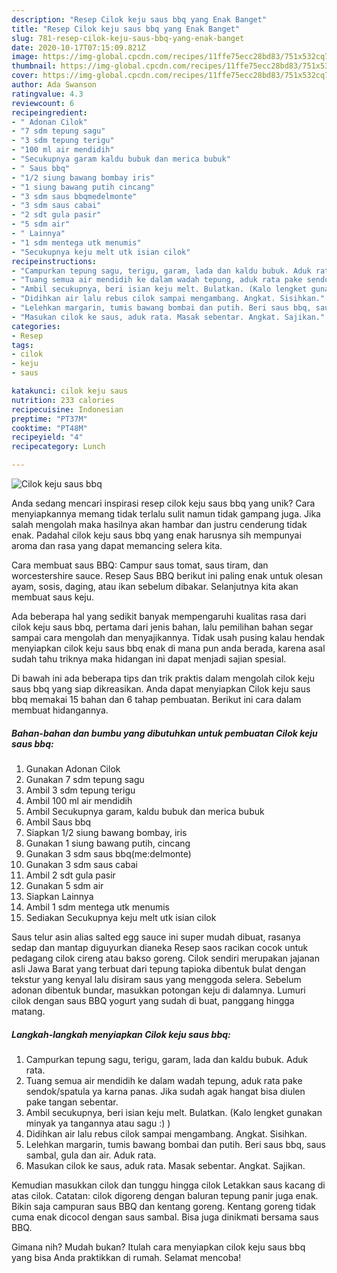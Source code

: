 ```yaml
---
description: "Resep Cilok keju saus bbq yang Enak Banget"
title: "Resep Cilok keju saus bbq yang Enak Banget"
slug: 781-resep-cilok-keju-saus-bbq-yang-enak-banget
date: 2020-10-17T07:15:09.821Z
image: https://img-global.cpcdn.com/recipes/11ffe75ecc28bd83/751x532cq70/cilok-keju-saus-bbq-foto-resep-utama.jpg
thumbnail: https://img-global.cpcdn.com/recipes/11ffe75ecc28bd83/751x532cq70/cilok-keju-saus-bbq-foto-resep-utama.jpg
cover: https://img-global.cpcdn.com/recipes/11ffe75ecc28bd83/751x532cq70/cilok-keju-saus-bbq-foto-resep-utama.jpg
author: Ada Swanson
ratingvalue: 4.3
reviewcount: 6
recipeingredient:
- " Adonan Cilok"
- "7 sdm tepung sagu"
- "3 sdm tepung terigu"
- "100 ml air mendidih"
- "Secukupnya garam kaldu bubuk dan merica bubuk"
- " Saus bbq"
- "1/2 siung bawang bombay iris"
- "1 siung bawang putih cincang"
- "3 sdm saus bbqmedelmonte"
- "3 sdm saus cabai"
- "2 sdt gula pasir"
- "5 sdm air"
- " Lainnya"
- "1 sdm mentega utk menumis"
- "Secukupnya keju melt utk isian cilok"
recipeinstructions:
- "Campurkan tepung sagu, terigu, garam, lada dan kaldu bubuk. Aduk rata."
- "Tuang semua air mendidih ke dalam wadah tepung, aduk rata pake sendok/spatula ya karna panas. Jika sudah agak hangat bisa diulen pake tangan sebentar."
- "Ambil secukupnya, beri isian keju melt. Bulatkan. (Kalo lengket gunakan minyak ya tangannya atau sagu :) )"
- "Didihkan air lalu rebus cilok sampai mengambang. Angkat. Sisihkan."
- "Lelehkan margarin, tumis bawang bombai dan putih. Beri saus bbq, saus sambal, gula dan air. Aduk rata."
- "Masukan cilok ke saus, aduk rata. Masak sebentar. Angkat. Sajikan."
categories:
- Resep
tags:
- cilok
- keju
- saus

katakunci: cilok keju saus 
nutrition: 233 calories
recipecuisine: Indonesian
preptime: "PT37M"
cooktime: "PT48M"
recipeyield: "4"
recipecategory: Lunch

---
```



![Cilok keju saus bbq](https://img-global.cpcdn.com/recipes/11ffe75ecc28bd83/751x532cq70/cilok-keju-saus-bbq-foto-resep-utama.jpg)

Anda sedang mencari inspirasi resep cilok keju saus bbq yang unik? Cara menyiapkannya memang tidak terlalu sulit namun tidak gampang juga. Jika salah mengolah maka hasilnya akan hambar dan justru cenderung tidak enak. Padahal cilok keju saus bbq yang enak harusnya sih mempunyai aroma dan rasa yang dapat memancing selera kita.

Cara membuat saus BBQ: Campur saus tomat, saus tiram, dan worcestershire sauce. Resep Saus BBQ berikut ini paling enak untuk olesan ayam, sosis, daging, atau ikan sebelum dibakar. Selanjutnya kita akan membuat saus keju.

Ada beberapa hal yang sedikit banyak mempengaruhi kualitas rasa dari cilok keju saus bbq, pertama dari jenis bahan, lalu pemilihan bahan segar sampai cara mengolah dan menyajikannya. Tidak usah pusing kalau hendak menyiapkan cilok keju saus bbq enak di mana pun anda berada, karena asal sudah tahu triknya maka hidangan ini dapat menjadi sajian spesial.


Di bawah ini ada beberapa tips dan trik praktis dalam mengolah cilok keju saus bbq yang siap dikreasikan. Anda dapat menyiapkan Cilok keju saus bbq memakai 15 bahan dan 6 tahap pembuatan. Berikut ini cara dalam membuat hidangannya.

<!--inarticleads1-->

##### Bahan-bahan dan bumbu yang dibutuhkan untuk pembuatan Cilok keju saus bbq:

1. Gunakan  Adonan Cilok
1. Gunakan 7 sdm tepung sagu
1. Ambil 3 sdm tepung terigu
1. Ambil 100 ml air mendidih
1. Ambil Secukupnya garam, kaldu bubuk dan merica bubuk
1. Ambil  Saus bbq
1. Siapkan 1/2 siung bawang bombay, iris
1. Gunakan 1 siung bawang putih, cincang
1. Gunakan 3 sdm saus bbq(me:delmonte)
1. Gunakan 3 sdm saus cabai
1. Ambil 2 sdt gula pasir
1. Gunakan 5 sdm air
1. Siapkan  Lainnya
1. Ambil 1 sdm mentega utk menumis
1. Sediakan Secukupnya keju melt utk isian cilok


Saus telur asin alias salted egg sauce ini super mudah dibuat, rasanya sedap dan mantap diguyurkan dianeka Resep saos racikan cocok untuk pedagang cilok cireng atau bakso goreng. Cilok sendiri merupakan jajanan asli Jawa Barat yang terbuat dari tepung tapioka dibentuk bulat dengan tekstur yang kenyal lalu disiram saus yang menggoda selera. Sebelum adonan dibentuk bundar, masukkan potongan keju di dalamnya. Lumuri cilok dengan saus BBQ yogurt yang sudah di buat, panggang hingga matang. 

<!--inarticleads2-->

##### Langkah-langkah menyiapkan Cilok keju saus bbq:

1. Campurkan tepung sagu, terigu, garam, lada dan kaldu bubuk. Aduk rata.
1. Tuang semua air mendidih ke dalam wadah tepung, aduk rata pake sendok/spatula ya karna panas. Jika sudah agak hangat bisa diulen pake tangan sebentar.
1. Ambil secukupnya, beri isian keju melt. Bulatkan. (Kalo lengket gunakan minyak ya tangannya atau sagu :) )
1. Didihkan air lalu rebus cilok sampai mengambang. Angkat. Sisihkan.
1. Lelehkan margarin, tumis bawang bombai dan putih. Beri saus bbq, saus sambal, gula dan air. Aduk rata.
1. Masukan cilok ke saus, aduk rata. Masak sebentar. Angkat. Sajikan.


Kemudian masukkan cilok dan tunggu hingga cilok Letakkan saus kacang di atas cilok. Catatan: cilok digoreng dengan baluran tepung panir juga enak. Bikin saja campuran saus BBQ dan kentang goreng. Kentang goreng tidak cuma enak dicocol dengan saus sambal. Bisa juga dinikmati bersama saus BBQ. 

Gimana nih? Mudah bukan? Itulah cara menyiapkan cilok keju saus bbq yang bisa Anda praktikkan di rumah. Selamat mencoba!
